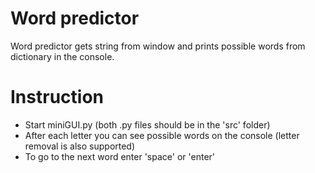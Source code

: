 # Word predictor

Word predictor gets string from window and prints possible words from dictionary in the console.

# Instruction
  - Start miniGUI.py (both .py files should be in the 'src' folder)
  - After each letter you can see possible words on the console (letter removal is also supported)
  - To go to the next word enter 'space' or 'enter'
